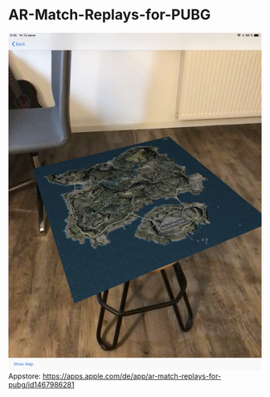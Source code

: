 # AR-Match-Replays-for-PUBG

![Screenshot](./docs/example.webp)
Appstore: https://apps.apple.com/de/app/ar-match-replays-for-pubg/id1467986281
